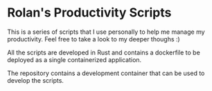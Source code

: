 # Rolan's Productivity Scripts

This is a series of scripts that I use personally to help me manage my productivity.
Feel free to take a look to my deeper thoughs :)

All the scripts are developed in Rust and contains a dockerfile to be deployed as a single containerized application.

The repository contains a development container that can be used to develop the scripts.